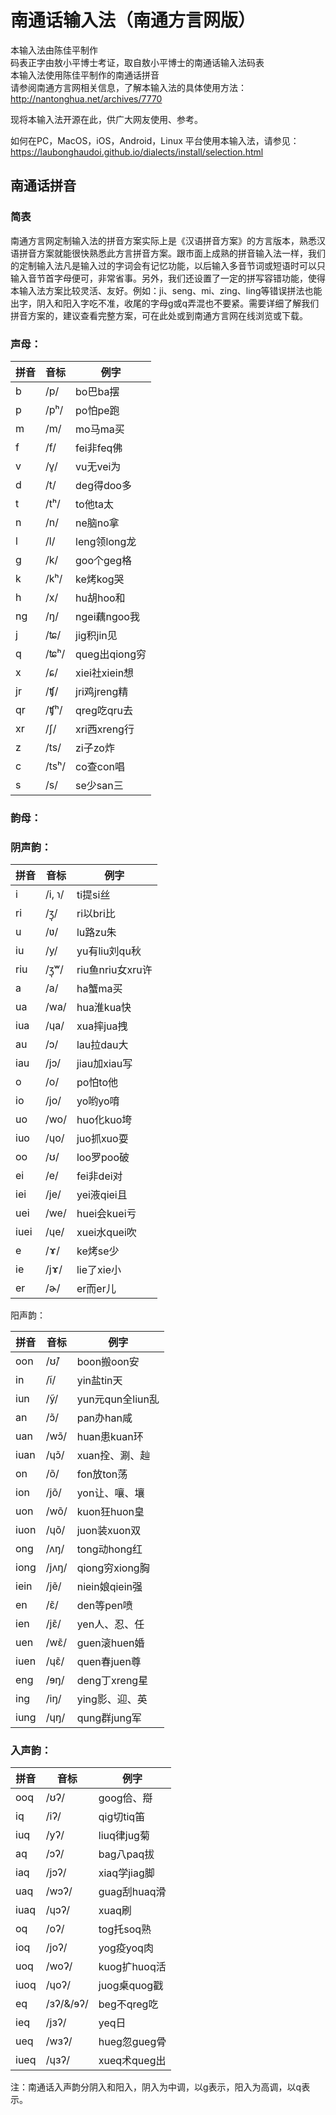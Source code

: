 # 南通话输入法（南通方言网版）
本输入法由陈佳平制作<br>
码表正字由敖小平博士考证，取自敖小平博士的南通话输入法码表<br>
本输入法使用陈佳平制作的南通话拼音<br>
请参阅南通方言网相关信息，了解本输入法的具体使用方法：<br>
http://nantonghua.net/archives/7770 <br>

现将本输入法开源在此，供广大网友使用、参考。<br>

如何在PC，MacOS，iOS，Android，Linux 平台使用本输入法，请参见：<br>
https://laubonghaudoi.github.io/dialects/install/selection.html

## 南通话拼音

### 简表


南通方言网定制输入法的拼音方案实际上是《汉语拼音方案》的方言版本，熟悉汉语拼音方案就能很快熟悉此方言拼音方案。跟市面上成熟的拼音输入法一样，我们的定制输入法凡是输入过的字词会有记忆功能，以后输入多音节词或短语时可以只输入音节首字母便可，非常省事。另外，我们还设置了一定的拼写容错功能，使得本输入法方案比较灵活、友好。例如：ji、seng、mi、zing、ling等错误拼法也能出字，阴入和阳入字吃不准，收尾的字母g或q弄混也不要紧。需要详细了解我们拼音方案的，建议查看完整方案，可在此处或到南通方言网在线浏览或下载。

### 声母：
| 拼音 | 音标 | 例字 |
| --- | --- | --- |
| b | /p/ | bo巴ba摆 |
| p | /pʰ/ | po怕pe跑 |
| m | /m/ | mo马ma买 |
| f | /f/ | fei非feq佛 |
| v | /v̥/ | vu无vei为 |
| d | /t/ | deg得doo多 |
| t | /tʰ/ | to他ta太 |
| n | /n/ | ne脑no拿 |
| l | /l/ | leng领long龙 |
| g | /k/ | goo个geg格 |
| k | /kʰ/ | ke烤kog哭 |
| h | /x/ | hu胡hoo和 |
| ng | /ŋ/ | ngei藕ngoo我 |
| j | /ʨ/ | jig积jin见 |
| q | /ʨʰ/ | queg出qiong穷 |
| x | /ɕ/ | xiei社xiein想 |
| jr | /ʧ/ | jri鸡jreng精 |
| qr | /ʧʰ/ | qreg吃qru去 |
| xr | /ʃ/ | xri西xreng行 |
| z | /ts/ | zi子zo炸 |
| c | /tsʰ/ | co查con唱 |
| s | /s/ | se少san三 |

### 韵母：

### 阴声韵：

| 拼音 | 音标 | 例字 |
| --- | --- | --- |
| i | /i, ɿ/ | ti提si丝 |
| ri | /ʒ̩/ | ri以bri比 |
| u | /ʋ/ | lu路zu朱 |
| iu | /y/ | yu有liu刘qu秋 |
| riu | /ʒ̩ʷ/ | riu鱼nriu女xru许 |
| a | /a/ | ha蟹ma买 |
| ua | /wa/ | hua淮kua快 |
| iua | /ɥa/ | xua摔jua拽 |
| au | /ɔ/ | lau拉dau大 |
| iau | /jɔ/ | jiau加xiau写 |
| o | /o/ | po怕to他 |
| io | /jo/ | yo哟yo唷 |
| uo | /wo/ | huo化kuo垮 |
| iuo | /ɥo/ | juo抓xuo耍 |
| oo | /ʊ/ | loo罗poo破 |
| ei | /e/ | fei非dei对 |
| iei | /je/ | yei液qiei且 |
| uei | /we/ | huei会kuei亏 |
| iuei | /ɥe/ | xuei水quei吹 |
| e | /ɤ/ | ke烤se少 |
| ie | /jɤ/ | lie了xie小 |
| er | /ɚ/ | er而er儿 |

阳声韵：

| 拼音 | 音标 | 例字 |
| --- | --- | --- |
| oon | /ʊ̃/ | boon搬oon安 |
| in | /ĩ/ | yin盐tin天 |
| iun | /ỹ/ | yun元qun全liun乱 |
| an | /ɔ̃/ | pan办han咸 |
| uan | /wɔ̃/ | huan患kuan环 |
| iuan | /ɥɔ̃/ | xuan拴、涮、赸 |
| on | /õ/ | fon放ton荡 |
| ion | /jõ/ | yon让、嚷、壤 |
| uon | /wõ/ | kuon狂huon皇 |
| iuon | /ɥõ/ | juon装xuon双 |
| ong | /ʌŋ/ | tong动hong红 |
| iong | /jʌŋ/ | qiong穷xiong胸 |
| iein | /jẽ/ | niein娘qiein强 |
| en | /ɛ̃/ | den等pen喷 |
| ien | /jɛ̃/ | yen人、忍、任 |
| uen | /wɛ̃/ | guen滚huen婚 |
| iuen | /ɥɛ̃/ | quen春juen尊 |
| eng | /ɘŋ/ | deng丁xreng星 |
| ing | /iŋ/ | ying影、迎、英 |
| iung | /ɥŋ/ | qung群jung军 |

### 入声韵：

| 拼音 | 音标 | 例字 |
| --- | --- | --- |
| ooq | /ʊʔ/ | goog佮、搿 |
| iq | /iʔ/ | qig切tiq笛 |
| iuq | /yʔ/ | liuq律jug菊 |
| aq | /ɔʔ/ | bag八paq拔 |
| iaq | /jɔʔ/ | xiaq学jiag脚 |
| uaq | /wɔʔ/ | guag刮huaq滑 |
| iuaq | /ɥɔʔ/ | xuaq刷 |
| oq | /oʔ/ | tog托soq熟 |
| ioq | /joʔ/ | yog疫yoq肉 |
| uoq | /woʔ/ | kuog扩huoq活 |
| iuoq | /ɥoʔ/ | juog桌quog戳 |
| eq | /ɜʔ/&amp;/ɘʔ/ | beg不qreg吃 |
| ieq | /jɜʔ/ | yeq日 |
| ueq | /wɜʔ/ | hueg忽gueg骨 |
| iueq | /ɥɜʔ/ | xueq术queg出 |

注：南通话入声韵分阴入和阳入，阴入为中调，以g表示，阳入为高调，以q表示。